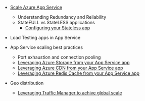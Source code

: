 * [Scale Azure App Service](web-sites-scale/)
	* Understanding Redundancy and Reliability
	* StateFULL vs StateLESS applications
		* [Configuring your Stateless app](/blog/disabling-arrs-instance-affinity-in-windows-azure-web-sites/)

* Load Testing apps in App Service   

* App Service scaling best practices
	* Port exhaustion and connection pooling
	* [Leveraging Azure Storage from your App Service app](../storage/storage-dotnet-how-to-use-blobs)
	* [Leveraging Azure CDN from your App Service app](../cdn/cdn-overview/)
	* [Leveraging Azure Redis Cache from your App Service app](../redis-cache/cache-dotnet-how-to-use-azure-redis-cache)
		
* Geo distribution
	* [Leveraging Traffic Manager to achive global scale](../traffic-manager/traffic-manager-overview)